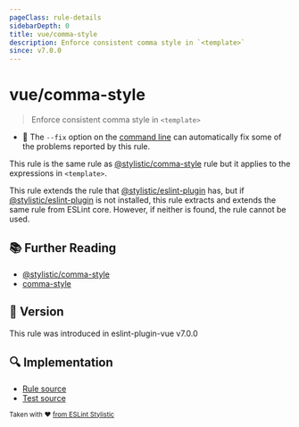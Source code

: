 ```yaml
---
pageClass: rule-details
sidebarDepth: 0
title: vue/comma-style
description: Enforce consistent comma style in `<template>`
since: v7.0.0
---
```

# vue/comma-style

> Enforce consistent comma style in `<template>`

- :wrench: The `--fix` option on the [command line](https://eslint.org/docs/user-guide/command-line-interface#fixing-problems) can automatically fix some of the problems reported by this rule.

This rule is the same rule as [@stylistic/comma-style] rule but it applies to the expressions in `<template>`.

This rule extends the rule that [@stylistic/eslint-plugin] has, but if [@stylistic/eslint-plugin] is not installed, this rule extracts and extends the same rule from ESLint core.
However, if neither is found, the rule cannot be used.

[@stylistic/eslint-plugin]: https://eslint.style/packages/default

## :books: Further Reading

- [@stylistic/comma-style]
- [comma-style]

[@stylistic/comma-style]: https://eslint.style/rules/default/comma-style
[comma-style]: https://eslint.org/docs/rules/comma-style

## :rocket: Version

This rule was introduced in eslint-plugin-vue v7.0.0

## :mag: Implementation

- [Rule source](https://github.com/vuejs/eslint-plugin-vue/blob/master/lib/rules/comma-style.js)
- [Test source](https://github.com/vuejs/eslint-plugin-vue/blob/master/tests/lib/rules/comma-style.js)

<sup>Taken with ❤️ [from ESLint Stylistic](https://eslint.style/rules/js/comma-style)</sup>
